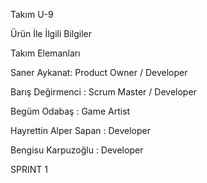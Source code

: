 Takım U-9 

Ürün İle İlgili Bilgiler

Takım Elemanları

Saner Aykanat: Product Owner / Developer

Barış Değirmenci : Scrum Master / Developer

Begüm Odabaş : Game Artist

Hayrettin Alper Sapan : Developer

Bengisu Karpuzoğlu : Developer



SPRINT 1
